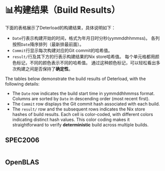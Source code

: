 # 📊构建结果（Build Results）

下面的表格展示了Deterload的构建结果，具体说明如下：

* `Date`行表示构建开始的时间，格式为年月日时分秒(yymmddhhmmss)。
  各列按照`Date`降序排列（最新排最前面）。
* `Commit`行显示每次构建对应的Git commit的哈希值。
* `result/`行及其下方的行表示构建结果的Nix store哈希值。
  每个单元格都用颜色标记，不同的颜色表示不同的哈希值。
  通过这种颜色标记，可以轻松看出多次构建之间是否保持了**确定性**。

The tables below demonstrate the build results of Deterload, with the following details:

* The `Date` row indicates the build start time in yymmddhhmmss format.
  Columns are sorted by `Date` in descending order (most recent first).
* The `Commit` row displays the Git commit hash associated with each build.
* The `result/` row and the subsequent rows indicates the Nix store hashes of build results.
  Each cell is color-coded, with different colors indicating distinct hash values.
  This color coding makes it straightforward to verify **deterministic** build across multiple builds.

## SPEC2006

<div style="width: var(--content-max-width); overflow: auto;">
<div id="spec2006Table"></div>
</div>


## OpenBLAS

<div style="width: var(--content-max-width); overflow: auto;">
<div id="openblasTable"></div>
</div>

<script src="https://cdn.plot.ly/plotly-2.35.2.min.js" charset="utf-8"></script>
<script src="https://cdnjs.cloudflare.com/ajax/libs/PapaParse/5.4.1/papaparse.min.js"></script>
<script src="./gen_table.js"></script>
<script>
gen_table("spec2006Table", "https://raw.githubusercontent.com/OpenXiangShan/Deterload/refs/heads/data/spec2006.txt")
gen_table("openblasTable", "https://raw.githubusercontent.com/OpenXiangShan/Deterload/refs/heads/data/openblas.txt")
</script>
